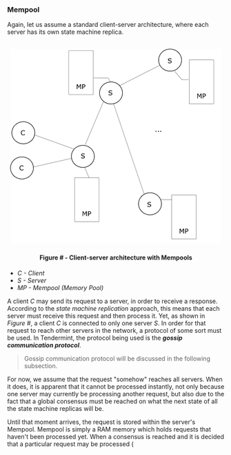 ### Mempool

Again, let us assume a standard client-server architecture, where each server has its own state machine replica. 

<br/>
<div align='center'> 
	<img src="https://github.com/lukamiletic95/papers/blob/master/images/fig7.png" />
	<h4>Figure # - Client-server architecture with Mempools</h4>
</div>

* *C - Client*
* *S - Server*
* *MP - Mempool (Memory Pool)*

A client *C* may send its request to a server, in order to receive a response. According to the *state machine replication* approach, this means that each server must receive this request and then process it. Yet, as shown in *Figure #*, a client *C* is connected to only one server *S*. In order for that request to reach other servers in the network, a protocol of some sort must be used. In Tendermint, the protocol being used is the ***gossip communication protocol***.

> Gossip communication protocol will be discussed in the following subsection.

For now, we assume that the request "somehow" reaches all servers. When it does, it is apparent that it cannot be processed instantly, not only because one server may currently be processing another request, but also due to the fact that a global consensus must be reached on what the next state of all the state machine replicas will be.

Until that moment arrives, the request is stored within the server's Mempool. Mempool is simply a RAM memory which holds requests that haven't been processed yet. When a consensus is reached and it is decided that a particular request may be processed (
<!--stackedit_data:
eyJoaXN0b3J5IjpbMTQzMjY2ODgzLC04MTg5MzE3OTNdfQ==
-->